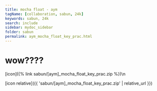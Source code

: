 ```yaml
---
title: mocha float - aym
tagName: [collaboration, sabun, 24k]
keywords: sabun, 24k
search: include
sidebar: mydoc_sidebar
folder: sabun
permalink: aym_mocha_float_key_prac.html
---
```


# wow????

[icon]({% link sabun/[aym]_mocha_float_key_prac.zip %})\n

[icon relative]({{ 'sabun/[aym]_mocha_float_key_prac.zip' | relative_url }})
